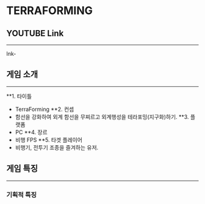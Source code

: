 # TERRAFORMING

## YOUTUBE Link
---
lnk-
## 게임 소개
---

**1. 타이틀
  * TerraForming
**2. 컨셉
  * 함선을 강화하여 외계 함선을 무찌르고 외계행성을 테라포밍(지구화)하기.
**3. 플랫폼
  * PC
**4. 장르
  * 비행 FPS
**5. 타겟 플레이어
  * 비행기, 전투기 조종을 즐겨하는 유저.
 
## 게임 특징
---
### 기획적 특징
